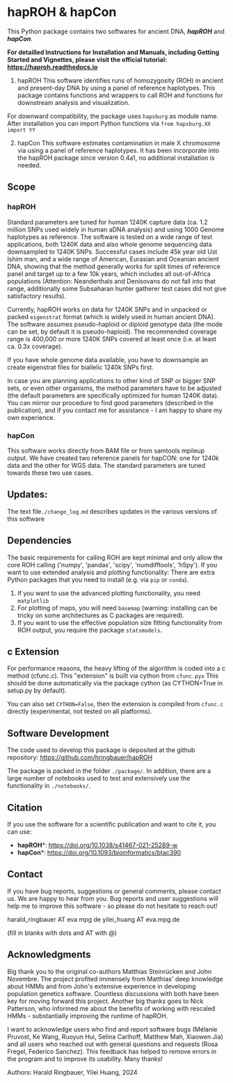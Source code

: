 # hapROH & hapCon
This Python package contains two softwares for ancient DNA, ***hapROH*** and ***hapCon***.

**For detailled Instructions for Installation and Manuals, including Getting Started and Vignettes, please visit the official tutorial:
https://haproh.readthedocs.io**

1) hapROH
This software identifies runs of homozygosity (ROH) in ancient and present-day DNA by using a panel of reference haplotypes. This package contains functions and wrappers to call ROH and functions for downstream analysis and visualization.

For downward compatibility, the package uses `hapsburg` as module name. After installation you can import Python functions via
`from hapsburg.XX import YY`

2) hapCon
This software estimates contamination in male X chromosome via using a panel of reference haplotypes. It has been incorporate into the hapROH package since version 0.4a1, no additional installation is needed. 


## Scope

### hapROH
Standard parameters are tuned for human 1240K capture data (ca. 1.2 million SNPs used widely in human aDNA analysis) and using 1000 Genome haplotypes as reference. The software is tested on a wide range of test applications, both 1240K data and also whole genome sequencing data downsampled to 1240K SNPs. Successful cases include 45k year old Ust Ishim man, and a wide range of American, Eurasian and Oceanian ancient DNA, showing that the method generally works for split times of reference panel and target up to a few 10k years, which includes all out-of-Africa populations (Attention: Neanderthals and Denisovans do not fall into that range, additionally some Subsaharan hunter gatherer test cases did not give satisfactory results).

Currently, hapROH works on data for 1240K SNPs and in unpacked or packed `eigenstrat` format (which is widely used in human ancient DNA). The software assumes pseudo-haploid or diploid genotype data (the mode can be set, by default it is pseudo-haploid). The recommended coverage range is 400,000 or more 1240K SNPs covered at least once (i.e. at least ca. 0.3x coverage).

If you have whole genome data available, you have to downsample an create eigenstrat files for biallelic 1240k SNPs first.

In case you are planning applications to other kind of SNP or bigger SNP sets, or even other organisms, the method parameters have to be adjusted (the default parameters are specifically optimized for human 1240K data). You can mirror our procedure to find good parameters (described in the publication), and if you contact me for assistance - I am happy to share my own experience.

### hapCon
This software works directly from BAM file or from samtools mpileup output. We have created two reference panels for hapCON: one for 1240k data and the other for WGS data. The standard parameters are tuned towards these two use cases.

## Updates:
The text file`./change_log.md` describes updates in the various versions of this software


## Dependencies
The basic requirements for calling ROH are kept minimal and only allow the core ROH calling ('numpy', 'pandas', 'scipy', 'numdifftools', 'h5py'). If you want to use extended analysis and plotting functionality: There are extra Python packages that you need to install (e.g. via `pip` or `conda`). 

1) If you want to use the advanced plotting functionality, you need `matplotlib` 
2) For plotting of maps, you will need `basemap` (warning: installing can be tricky on some architectures as C packages are required). 
3) If you want to use the effective population size fitting functionality from ROH output, you require the package `statsmodels`.


## c Extension
For performance reasons, the heavy lifting of the algorithm is coded into a c method (cfunc.c). This "extension" is built via cython from `cfunc.pyx` This should be done automatically via the package cython (as CYTHON=True in setup.py by default).

You can also set `CYTHON=False`, then the extension is compiled from `cfunc.c` directly (experimental, not tested on all platforms).


## Software Development
The code used to develop this package is deposited at the github repository: 
https://github.com/hringbauer/hapROH

The package is packed in the folder `./package/`. In addition, there are a large number of notebooks used to test and extensively use the functionality in `./notebooks/`.


## Citation
If you use the software for a scientific publication and want to cite it, you can use:
- **hapROH***: https://doi.org/10.1038/s41467-021-25289-w
- **hapCon***: https://doi.org/10.1093/bioinformatics/btac390


## Contact
If you have bug reports, suggestions or general comments, please contact us. We are happy to hear from you. Bug reports and user suggestions will help me to improve this software - so please do not hesitate to reach out!

harald_ringbauer AT eva mpg de
yilei_huang AT eva.mpg.de

(fill in blanks with dots and AT with @)


## 	Acknowledgments
Big thank you to the original co-authors Matthias Steinrücken and John Novembre. The project profited immensely from Matthias' deep knowledge about HMMs and from John's extensive experience in developing population genetics software. Countless discussions with both have been key for moving forward this project. Another big thanks goes to Nick Patterson, who informed me about the benefits of working with rescaled HMMs - substantially improving the runtime of hapROH. 

I want to acknowledge users who find and report software bugs (Mélanie Pruvost, Ke Wang, Ruoyun Hui, Selina Carlhoff, Matthew Mah, Xiaowen Jia) and all users who reached out with general questions and requests (Rosa Fregel, Federico Sanchez). This feedback has helped to remove errors in the program and to improve its usability. Many thanks!


Authors:
Harald Ringbauer, Yilei Huang, 2024